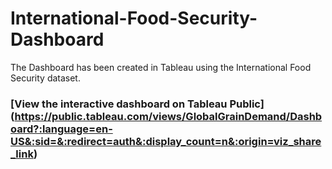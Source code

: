 # International-Food-Security-Dashboard
The Dashboard has been created in Tableau using the International Food Security dataset.
### [View the interactive dashboard on Tableau Public] (https://public.tableau.com/views/GlobalGrainDemand/Dashboard?:language=en-US&:sid=&:redirect=auth&:display_count=n&:origin=viz_share_link)
